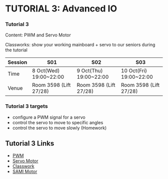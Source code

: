 # TUTORIAL 3: Advanced IO

### Tutorial 3

Content: PWM and Servo Motor

Classworks: show your working mainboard + servo to our seniors during the tutorial

|Session|S01|S02|S03|
|---|---|---|---|
|Time|8 Oct(Wed) 19:00~22:00|9 Oct(Thu) 19:00~22:00|10 Oct(Fri) 19:00~22:00|
|Venue|Room 3598 (Lift 27/28)|Room 3598 (Lift 27/28)|Room 3598 (Lift 27/28)|

### Tutorial 3 targets

* configure a PWM signal for a servo
* control the servo to move to specific angles
* control the servo to move slowly (Homework)

## Tutorial 3 Links

* [PWM](01-pwm.md)
* [Servo Motor](02-servo_motor.md)
* [Classwork](03-classwork.md)
* [SAMI Motor](04-sami_motor.md)
